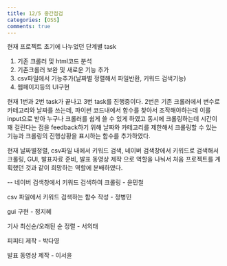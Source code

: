 ```yaml
---
title: 12/5 중간점검
categories: [OSS]
comments: true
---
```

현재 프로젝트 초기에 나누었던 단계별 task
1. 기존 크롤러 및 html코드 분석
2. 기존크롤러 보완 및 새로운 기능 추가
3. csv파일에서 기능추가(날짜별 정렬해서 파일반환, 키워드 검색기능)
4. 웹페이지등의 UI구현

현재 1번과 2번 task가 끝나고 3번 task를 진행중이다. 
2번은 기존 크롤러에서 변수로 카테고리와 날짜를 쓰는데, 파이썬 코드내에서 함수를 찾아서 조작해야하는데 이를 input으로 받아 누구나 크롤러를 쉽게 쓸 수 있게 하였고
동시에 크롤링하는데 시간이 꽤 걸린다는 점을 feedback하기 위해 날짜와 카테고리를 제한해서 크롤링할 수 있는 기능과 크롤링의 진행상황을 표시하는 함수를 추가하였다.

현재 날짜별정렬, csv파일 내에서 키워드 검색, 네이버 검색창에서 키워드로 검색해서 크롤링, GUI, 발표자료 준비, 발표 동영상 제작 으로 역할을 나눠서 처음 프로젝트를 계획했던 것과 같이 희망하는 역할에 분배하였다.

--
네이버 검색창에서 키워드 검색하여 크롤링 - 윤민철

csv 파일에서 키워드 검색하는 함수 작성 - 정병민

gui 구현 - 정지혜

기사 최신순/오래된 순 정렬 - 서의태

피피티 제작 - 박다영

발표 동영상 제작 - 이서윤
